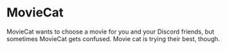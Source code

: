 # MovieCat

MovieCat wants to choose a movie for you and your Discord friends, but sometimes MovieCat gets confused.
Movie cat is trying their best, though.
